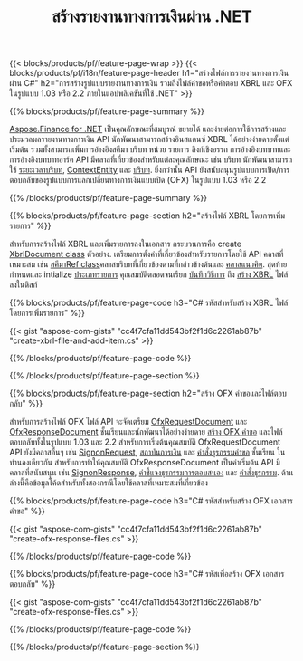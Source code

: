 ﻿---
title: สร้างรายงานทางการเงินผ่าน .NET
url: /th/net/create/
description:  รหัส C# เพื่อสร้างรายงานทางการเงินใน XBRL และ OFX ไฟล์คำขอหรือคำตอบผ่านไลบรารี .NET
---
{{< blocks/products/pf/feature-page-wrap >}}
{{< blocks/products/pf/i18n/feature-page-header h1="สร้างไฟล์การรายงานทางการเงินผ่าน C#" h2="การสร้างรูปแบบรายงานทางการเงิน รวมถึงไฟล์คำขอหรือคำตอบ XBRL และ OFX ในรูปแบบ 1.03 หรือ 2.2 ภายในแอปพลิเคชันที่ใช้ .NET" >}}

{{% blocks/products/pf/feature-page-summary %}}

[Aspose.Finance for .NET](https://products.aspose.com/finance/net/) เป็นคุณลักษณะที่สมบูรณ์ ขยายได้ และง่ายต่อการใช้การสร้างและประมวลผลรายงานทางการเงิน API นักพัฒนาสามารถสร้างอินสแตนซ์ XBRL ได้อย่างง่ายดายตั้งแต่เริ่มต้น รวมทั้งสามารถเพิ่มการอ้างอิงสคีมา บริบท หน่วย รายการ ลิงก์เชิงอรรถ การอ้างอิงบทบาทและ 
การอ้างอิงบทบาทอาร์ค API มีคลาสที่เกี่ยวข้องสำหรับแต่ละคุณลักษณะ เช่น บริบท นักพัฒนาสามารถใช้ [ระยะเวลาบริบท](https://apireference.aspose.com/finance/net/aspose.finance.xbrl/contextperiod), [ContextEntity](https://apireference.aspose.com/finance/net/aspose.finance.xbrl/contextentity) และ [บริบท](https://apireference.aspose.com/finance/net/aspose.finance.xbrl/context). 
ยิ่งกว่านั้น API ยังสนับสนุนรูปแบบการเปิด/การตอบกลับของรูปแบบการแลกเปลี่ยนทางการเงินแบบเปิด (OFX) ในรูปแบบ 1.03 หรือ 2.2

{{% /blocks/products/pf/feature-page-summary %}}

{{% blocks/products/pf/feature-page-section h2="สร้างไฟล์ XBRL โดยการเพิ่มรายการ" %}}

สำหรับการสร้างไฟล์ XBRL และเพิ่มรายการลงในเอกสาร กระบวนการคือ create [XbrlDocument class](https://apireference.aspose.com/finance/net/aspose.finance.xbrl/xbrldocument) ตัวอย่าง. เตรียมการตั้งค่าที่เกี่ยวข้องสำหรับรายการโดยใช้ API คลาสที่เหมาะสม เช่น [สคีมาRef class](https://apireference.aspose.com/finance/net/aspose.finance.xbrl/schemaref)คลาสบริบทที่เกี่ยวข้องตามที่กล่าวข้างต้นและ [คลาสแนวคิด](https://apireference.aspose.com/finance/net/aspose.finance.xbrl/concept). สุดท้ายกำหนดและ intialize [ประเภทรายการ](https://apireference.aspose.com/finance/net/aspose.finance.xbrl/item) คุณสมบัติตลอดจนเรียก [บันทึกวิธีการ](https://apireference.aspose.com/finance/net/aspose.finance.xbrl.xbrldocument/save/methods/1) ถึง [สร้าง XBRL](https://products.aspose.com/finance/net/create/xbrl/) ไฟล์ลงในดิสก์

{{% blocks/products/pf/feature-page-code h3="C# รหัสสำหรับสร้าง XBRL ไฟล์โดยการเพิ่มรายการ" %}}

{{< gist "aspose-com-gists" "cc4f7cfa11dd543bf2f1d6c2261ab87b" "create-xbrl-file-and-add-item.cs" >}} 

{{% /blocks/products/pf/feature-page-code %}}

{{% /blocks/products/pf/feature-page-section %}}

{{% blocks/products/pf/feature-page-section h2="สร้าง OFX คำขอและไฟล์ตอบกลับ" %}}


สำหรับการสร้างไฟล์ OFX ไฟล์ API จะจัดเตรียม [OfxRequestDocument](https://apireference.aspose.com/finance/net/aspose.finance.ofx/ofxrequestdocument) และ [OfxResponseDocument](https://apireference.aspose.com/finance/net/aspose.finance.ofx/ofxresponsedocument) ชั้นเรียนและนักพัฒนาได้อย่างง่ายดาย [สร้าง OFX คำขอ](https://products.aspose.com/finance/net/create/ofx-request/) และไฟล์ตอบกลับทั้งในรูปแบบ 1.03 และ 2.2 สำหรับการเริ่มต้นคุณสมบัติ OfxRequestDocument API ยังมีคลาสอื่นๆ เช่น [SignonRequest](https://apireference.aspose.com/finance/net/aspose.finance.ofx.signon/signonrequest), [สถาบันการเงิน](https://apireference.aspose.com/finance/net/aspose.finance.ofx.signon/financialinstitution) และ [คำสั่งธุรกรรมคำขอ](https://apireference.aspose.com/finance/net/aspose.finance.ofx.bank/statementtransactionrequest) ชั้นเรียน ในทำนองเดียวกัน สำหรับการทำให้คุณสมบัติ OfxResponseDocument เป็นค่าเริ่มต้น API มีคลาสที่สนับสนุน เช่น [SignonResponse](https://apireference.aspose.com/finance/net/aspose.finance.ofx.signon/signonresponse),  [คำชี้แจงธุรกรรมการตอบสนอง](https://apireference.aspose.com/finance/net/aspose.finance.ofx.bank/statementtransactionresponse) และ [คำสั่งธุรกรรม](https://apireference.aspose.com/finance/net/aspose.finance.ofx/statementtransaction). ด้านล่างนี้คือข้อมูลโค้ดสำหรับทั้งสองกรณีโดยใช้คลาสที่เหมาะสมที่เกี่ยวข้อง

{{% blocks/products/pf/feature-page-code h3="C# รหัสสำหรับสร้าง OFX เอกสารคำขอ" %}}

{{< gist "aspose-com-gists" "cc4f7cfa11dd543bf2f1d6c2261ab87b" "create-ofx-response-files.cs" >}} 

{{% /blocks/products/pf/feature-page-code %}}

{{% blocks/products/pf/feature-page-code h3="C# รหัสเพื่อสร้าง OFX เอกสารตอบกลับ" %}}

{{< gist "aspose-com-gists" "cc4f7cfa11dd543bf2f1d6c2261ab87b" "create-ofx-response-files.cs" >}} 

{{% /blocks/products/pf/feature-page-code %}}

{{% /blocks/products/pf/feature-page-section %}}